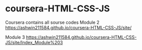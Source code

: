 # coursera-HTML-CSS-JS
Coursera contains all sourse codes
Module 2 
https://ashwin211584.github.io/coursera-HTML-CSS-JS/site/


Module 3
https://ashwin211584.github.io/coursera-HTML-CSS-JS/site/Index_Module%203

